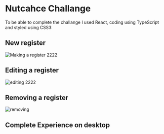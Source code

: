 # Nutcahce Challange 
To be able to complete the challange I used React, coding using TypeScript and styled using CSS3


## New register
![Making a register 2222 ](https://user-images.githubusercontent.com/91792621/139663953-24b705b9-af61-4f0a-b9ab-b641e5925707.gif)

## Editing a register
![editing 2222 ](https://user-images.githubusercontent.com/91792621/139664024-ca9476f1-70e2-47a4-8097-41156498cec4.gif)

## Removing a register
![removing](https://user-images.githubusercontent.com/91792621/139664389-f6c5a55e-aa0f-44ee-a44f-e209a8fe64e8.gif)



## Complete Experience on desktop


